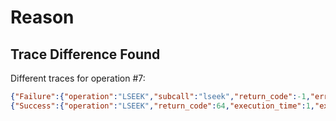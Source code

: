 Reason
======

Trace Difference Found
----------------------

Different traces for operation #7:

```json
{"Failure":{"operation":"LSEEK","subcall":"lseek","return_code":-1,"errno":22,"strerror":"Invalid argument"}}
{"Success":{"operation":"LSEEK","return_code":64,"execution_time":1,"extra":{"hash":null,"timestamps":[]}}}
```

